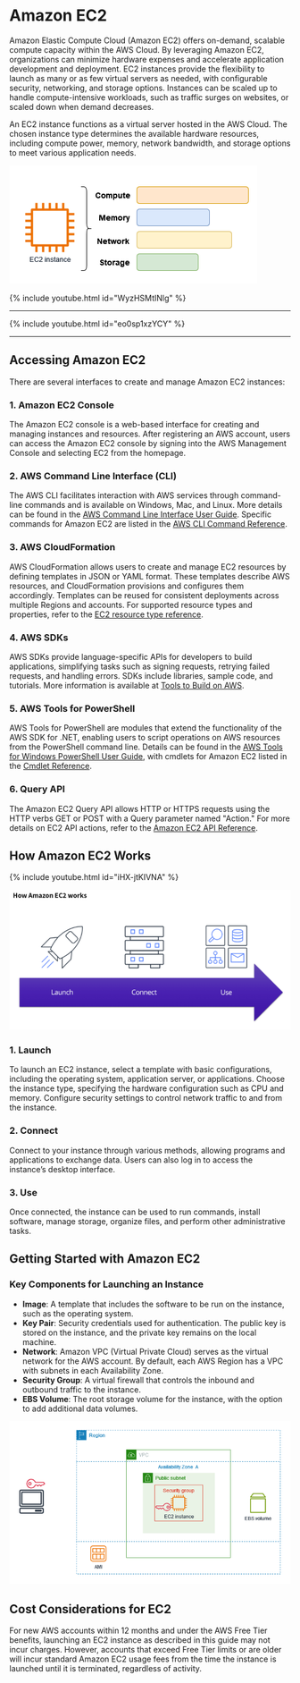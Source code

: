 # Amazon EC2

Amazon Elastic Compute Cloud (Amazon EC2) offers on-demand, scalable compute capacity within the AWS Cloud. By leveraging Amazon EC2, organizations can minimize hardware expenses and accelerate application development and deployment. EC2 instances provide the flexibility to launch as many or as few virtual servers as needed, with configurable security, networking, and storage options. Instances can be scaled up to handle compute-intensive workloads, such as traffic surges on websites, or scaled down when demand decreases.

An EC2 instance functions as a virtual server hosted in the AWS Cloud. The chosen instance type determines the available hardware resources, including compute power, memory, network bandwidth, and storage options to meet various application needs.

![Amazon EC2 Diagram](ec2.png)


{% include youtube.html id="WyzHSMtINlg" %}

--- 

{% include youtube.html id="eo0sp1xzYCY" %}

---


## Accessing Amazon EC2

There are several interfaces to create and manage Amazon EC2 instances:

### 1. **Amazon EC2 Console**

The Amazon EC2 console is a web-based interface for creating and managing instances and resources. After registering an AWS account, users can access the Amazon EC2 console by signing into the AWS Management Console and selecting EC2 from the homepage.

### 2. **AWS Command Line Interface (CLI)**

The AWS CLI facilitates interaction with AWS services through command-line commands and is available on Windows, Mac, and Linux. More details can be found in the [AWS Command Line Interface User Guide](https://docs.aws.amazon.com/cli/latest/userguide/). Specific commands for Amazon EC2 are listed in the [AWS CLI Command Reference](https://docs.aws.amazon.com/cli/latest/reference/ec2/).

### 3. **AWS CloudFormation**

AWS CloudFormation allows users to create and manage EC2 resources by defining templates in JSON or YAML format. These templates describe AWS resources, and CloudFormation provisions and configures them accordingly. Templates can be reused for consistent deployments across multiple Regions and accounts. For supported resource types and properties, refer to the [EC2 resource type reference](https://docs.aws.amazon.com/AWSCloudFormation/latest/UserGuide/AWS_EC2.html).

### 4. **AWS SDKs**

AWS SDKs provide language-specific APIs for developers to build applications, simplifying tasks such as signing requests, retrying failed requests, and handling errors. SDKs include libraries, sample code, and tutorials. More information is available at [Tools to Build on AWS](https://aws.amazon.com/tools/).

### 5. **AWS Tools for PowerShell**

AWS Tools for PowerShell are modules that extend the functionality of the AWS SDK for .NET, enabling users to script operations on AWS resources from the PowerShell command line. Details can be found in the [AWS Tools for Windows PowerShell User Guide](https://docs.aws.amazon.com/powershell/latest/userguide/), with cmdlets for Amazon EC2 listed in the [Cmdlet Reference](https://docs.aws.amazon.com/powershell/latest/reference/index.html).

### 6. **Query API**

The Amazon EC2 Query API allows HTTP or HTTPS requests using the HTTP verbs GET or POST with a Query parameter named "Action." For more details on EC2 API actions, refer to the [Amazon EC2 API Reference](https://docs.aws.amazon.com/AWSEC2/latest/APIReference/).

## How Amazon EC2 Works

{% include youtube.html id="iHX-jtKIVNA" %}

![alt text](image.png)

### 1. Launch

To launch an EC2 instance, select a template with basic configurations, including the operating system, application server, or applications. Choose the instance type, specifying the hardware configuration such as CPU and memory. Configure security settings to control network traffic to and from the instance.

### 2. Connect

Connect to your instance through various methods, allowing programs and applications to exchange data. Users can also log in to access the instance’s desktop interface.

### 3. Use

Once connected, the instance can be used to run commands, install software, manage storage, organize files, and perform other administrative tasks.

## Getting Started with Amazon EC2

### Key Components for Launching an Instance

- **Image**: A template that includes the software to be run on the instance, such as the operating system.
- **Key Pair**: Security credentials used for authentication. The public key is stored on the instance, and the private key remains on the local machine.
- **Network**: Amazon VPC (Virtual Private Cloud) serves as the virtual network for the AWS account. By default, each AWS Region has a VPC with subnets in each Availability Zone.
- **Security Group**: A virtual firewall that controls the inbound and outbound traffic to the instance.
- **EBS Volume**: The root storage volume for the instance, with the option to add additional data volumes.

![Amazon EC2 Components](ec2-component.png)

## Cost Considerations for EC2

For new AWS accounts within 12 months and under the AWS Free Tier benefits, launching an EC2 instance as described in this guide may not incur charges. However, accounts that exceed Free Tier limits or are older will incur standard Amazon EC2 usage fees from the time the instance is launched until it is terminated, regardless of activity.